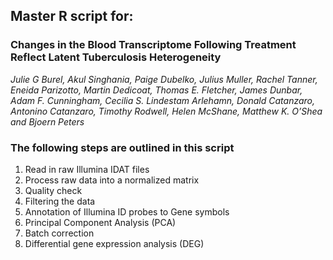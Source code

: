 
## Master R script for:

### Changes in the Blood Transcriptome Following Treatment Reflect Latent Tuberculosis Heterogeneity

*Julie G Burel, Akul Singhania, Paige Dubelko, Julius Muller, Rachel Tanner, Eneida Parizotto, Martin Dedicoat, Thomas E. Fletcher, James Dunbar, Adam F. Cunningham, Cecilia S. Lindestam Arlehamn, Donald Catanzaro, Antonino Catanzaro, Timothy Rodwell, Helen McShane, Matthew K. O’Shea and Bjoern Peters*

### The following steps are outlined in this script
1) Read in raw Illumina IDAT files
2) Process raw data into a normalized matrix
3) Quality check
4) Filtering the data
5) Annotation of Illumina ID probes to Gene symbols
6) Principal Component Analysis (PCA)
7) Batch correction
8) Differential gene expression analysis (DEG)
